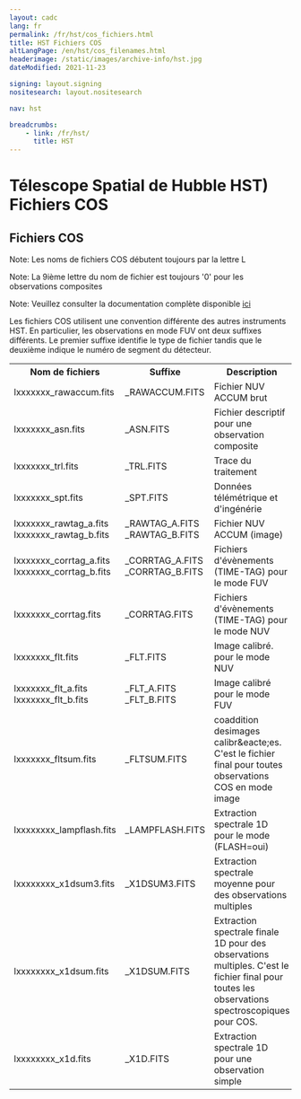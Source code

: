 ```yaml
---
layout: cadc
lang: fr
permalink: /fr/hst/cos_fichiers.html
title: HST Fichiers COS
altLangPage: /en/hst/cos_filenames.html
headerimage: /static/images/archive-info/hst.jpg
dateModified: 2021-11-23

signing: layout.signing
nositesearch: layout.nositesearch

nav: hst

breadcrumbs:
    - link: /fr/hst/
      title: HST
---
```


<div class="span-6">
  <h1 id="wb-cont" class="wb-invisible">Télescope Spatial de Hubble HST) Fichiers COS</h1>
  <h2 class="align-center">Fichiers COS</h2>
              

<p class="color-attention">Note: Les noms de fichiers COS débutent toujours par la lettre L</p>
<p class="color-attention">Note: La 9ième lettre du nom de fichier est toujours '0' pour les observations composites</p>
<p class="color-attention">Note: Veuillez consulter la documentation complète disponible <a rel="external" href="https://www.stsci.edu/hst/cos/documents/handbooks/current/cos_cover.html" class="ui-link">ici</a></p>

<p>
Les fichiers COS utilisent une convention différente des autres instruments HST. En particulier, les observations en mode FUV ont deux suffixes différents. Le premier suffixe identifie le type de fichier tandis que le deuxième indique le numéro de segment du détecteur.
</p>

<table class="table">
   <tbody><tr>
   <th id="a">Nom de fichiers</th>
   <th id="b">Suffixe</th>
   <th id="c">Description</th>
   <th id="d">Unités</th>
   <th id="f">Type</th>
   <th id="e">Exemple</th>
   </tr>

   <tr>
   <td headers="a">lxxxxxxx_rawaccum.fits</td>
   <td headers="b"> _RAWACCUM.FITS </td>
   <td headers="c">Fichier NUV ACCUM brut</td>
   <td headers="d"></td>
   <td headers="f">RAW</td>
   <td headers="e"><a href="/data/pub/HST/product/la8p01frq_rawaccum.fits" class="ui-link">la8p01frq_rawaccum.fits</a></td>
   </tr>

   <tr>
   <td headers="a">lxxxxxxx_asn.fits</td>
   <td headers="b">_ASN.FITS</td>
   <td headers="c">Fichier descriptif pour une observation composite</td>
   <td headers="d"></td>
   <td headers="f">RAW</td>
   <td headers="e"><a href="/data/pub/HST/product/lb2a13030_asn.fits" class="ui-link">lb2a13030_asn.fits</a></td>
   </tr>


   <tr>
   <td headers="a">lxxxxxxx_trl.fits</td>
   <td headers="b">_TRL.FITS</td>
   <td headers="c">Trace du traitement</td>
   <td headers="d"></td>
   <td headers="f">RAW</td>
   <td headers="e"><a href="/data/pub/HST/product/lb2a13zgq_trl.fits" class="ui-link">lb2a13zgq_trl.fits</a></td>
   </tr>

   <tr>
   <td headers="a">lxxxxxxx_spt.fits</td>
   <td headers="b">_SPT.FITS</td>
   <td headers="c">Données télémétrique et d'ingénérie</td>
   <td headers="d"></td>
   <td headers="f">RAW</td>
   <td headers="e"><a href="/data/pub/HST/product/lb2a13zgq_spt.fits" class="ui-link">lb2a13zgq_spt.fits</a></td>
   </tr>

   <tr>
   <td headers="a">lxxxxxxx_rawtag_a.fits<br>lxxxxxxx_rawtag_b.fits</td>
   <td headers="b">_RAWTAG_A.FITS<br>_RAWTAG_B.FITS</td>
   <td headers="c">Fichier NUV ACCUM (image)</td>
   <td headers="d"></td>
   <td headers="f">RAW</td>
   <td headers="e"><a href="/data/pub/HST/product/lb2a13zgq_rawtag_a.fits" class="ui-link">lb2a13zgq_rawtag_a.fits</a></td>
   </tr>

   <tr>
   <td headers="a">lxxxxxxx_corrtag_a.fits<br>lxxxxxxx_corrtag_b.fits</td>
   <td headers="b">_CORRTAG_A.FITS<br>_CORRTAG_B.FITS</td>
   <td headers="c">Fichiers d'évènements (TIME-TAG) pour le mode FUV</td>
   <td headers="d"></td>
   <td headers="f">CAL</td>
   <td headers="e"><a href="/data/pub/HST/product/lb2a13zgq_corrtag_a.fits" class="ui-link">lb2a13zgq_corrtag_a.fits</a></td>
   </tr>

   <tr>
   <td headers="a">lxxxxxxx_corrtag.fits</td>
   <td headers="b">_CORRTAG.FITS</td>
   <td headers="c">Fichiers d'évènements (TIME-TAG) pour le mode NUV</td>
   <td headers="d"></td>
   <td headers="f">CAL</td>
   <td headers="e"><a href="/data/pub/HST/product/la8p01frq_corrtag.fits" class="ui-link">la8p01frq_corrtag.fits</a></td>
   </tr>

   <tr>
   <td headers="a">lxxxxxxx_flt.fits</td>
   <td headers="b">_FLT.FITS</td>
   <td headers="c">Image calibré. pour le mode NUV</td>
   <td headers="d"></td>
   <td headers="f">CAL</td>
   <td headers="e"><a href="/data/pub/HST/product/la8p01frq_rawaccum.fits" class="ui-link">la8p01frq_rawaccum.fits</a></td>
   </tr>

   <tr>
   <td headers="a">lxxxxxxx_flt_a.fits<br>lxxxxxxx_flt_b.fits</td>
   <td headers="b">_FLT_A.FITS<br>_FLT_B.FITS</td>
   <td headers="c">Image calibré pour le mode FUV</td>
   <td headers="d"></td>
   <td headers="f">CAL</td>
   <td headers="e"><a href="/data/pub/HST/product/lb2a13zgq_flt_a.fits" class="ui-link">lb2a13zgq_flt_a.fits</a></td>
   </tr>

   <tr>
   <td headers="a">lxxxxxxx_fltsum.fits</td>
   <td headers="b">_FLTSUM.FITS</td>
   <td headers="c">coaddition desimages calibr&amp;eacte;es. C'est le fichier final pour toutes observations COS en mode image</td>
   <td headers="d"></td>
   <td headers="f">CAL</td>
   <td headers="e"><a href="/data/pub/HST/product/la8p011p0_fltsum.fits" class="ui-link">la8p011p0_fltsum.fits</a></td>
   </tr>

   <tr>
   <td headers="a">lxxxxxxxx_lampflash.fits</td>
   <td headers="b">_LAMPFLASH.FITS</td>
   <td headers="c">Extraction spectrale 1D pour le mode (FLASH=oui)</td>
   <td headers="d"></td>
   <td headers="f">CAL</td>
   <td headers="e"><a href="/data/pub/HST/product/lb2a13zgq_lampflash.fits" class="ui-link">lb2a13zgq_lampflash.fits</a></td>
   </tr>

   <tr>
   <td headers="a">lxxxxxxxx_x1dsum3.fits</td>
   <td headers="b">_X1DSUM3.FITS</td>
   <td headers="c">Extraction spectrale moyenne pour des observations multiples</td>
   <td headers="d"></td>
   <td headers="f">CAL</td>
   <td headers="e"><a href="/data/pub/HST/product/lb2a13030_x1dsum3.fits" class="ui-link">lb2a13030_x1dsum3.fits</a></td>
   </tr>

   <tr>
   <td headers="a">lxxxxxxxx_x1dsum.fits</td>
   <td headers="b">_X1DSUM.FITS</td>
   <td headers="c">Extraction spectrale finale 1D pour des observations multiples. C'est le fichier final pour toutes les observations spectroscopiques pour COS.</td>
   <td headers="d"></td>
   <td headers="f">CAL</td>
   <td headers="e"><a href="/data/pub/HST/product/lb2a13030_x1dsum.fits" class="ui-link">lb2a13030_x1dsum.fits</a></td>
   </tr>

   <tr>
   <td headers="a">lxxxxxxxx_x1d.fits</td>
   <td headers="b">_X1D.FITS</td>
   <td headers="c">Extraction spectrale 1D pour une observation simple</td>
   <td headers="d"></td>
   <td headers="f">CAL</td>
   <td headers="e"><a href="/data/pub/HST/product/lb2a13zgq_x1d.fits" class="ui-link">lb2a13zgq_x1d.fits</a></td>
   </tr>

</tbody></table>

</div>
